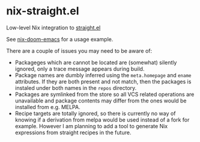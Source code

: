 # nix-straight.el

Low-level Nix integration to [straight.el](https://github.com/raxod502/straight.el)

See [nix-doom-emacs](https://github.com/vlaci/nix-doom-emacs) for a usage example.

There are a couple of issues you may need to be aware of:
* Packageges which are cannot be located are (somewhat) silently ignored, only a
  trace message appears during build.
* Package names are dumbly inferred using the `meta.homepage` and `ename`
  attributes. If they are both present and not match, then the packages is
  instaled under both names in the `repos` directory.
* Packages are symlinked from the store so all VCS related operations are
  unavailable and package contents may differ from the ones would be installed
  from e.g. MELPA.
* Recipe targets are totally ignored, so there is currently no way of knowing if
  a derivation from melpa would be used instead of a fork for example. However I
  am planning to add a tool to generate Nix expressions from straight recipes in
  the future.
